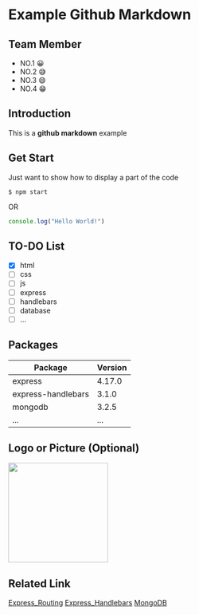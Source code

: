 # Example Github Markdown
## Team Member
* NO.1 😀
* NO.2 😅
* NO.3 😄
* NO.4 😁
## Introduction
This is a <b>github markdown</b> example
## Get Start
Just want to show how to display a part of the code
```
$ npm start
```
OR <br>
```javascript
console.log("Hello World!")
```
## TO-DO List
- [X] html
- [ ] css
- [ ] js
- [ ] express
- [ ] handlebars
- [ ] database
- [ ] ...
## Packages
|Package|Version|
|------|-----|
|express|4.17.0|
|express-handlebars|3.1.0|
|mongodb|3.2.5|
|...|...|
## Logo or Picture (Optional)
<img src = "http://dustyroom.com/wp-content/uploads/2017/01/empty-featured2-1.png" height="200">

## Related Link
<a href="https://expressjs.com/en/guide/routing.html">Express_Routing</a>
<a href="https://github.com/ericf/express-handlebars">Express_Handlebars</a>
<a href="https://docs.mongodb.com/manual/">MongoDB</a>
